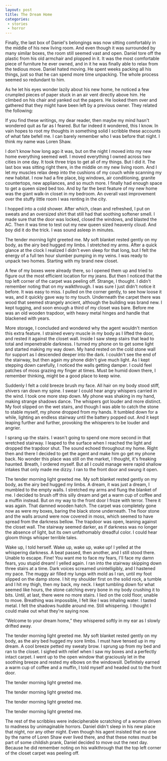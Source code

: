 ```yaml
---
layout: post
title: The Dream Home
categories:
 - stories
 - horror
---
```


Finally, the last box of Daniel's belongings was now sitting comfortably in the middle of his new living room. And even though it was surrounded by many similar boxes, the room still seemed vast and open. Daniel tore off the plastic from his old armchair and plopped in it. It was the most comfortable piece of furniture he ever owned, and in it he was finally able to relax from the tedious move. Daniel hated moving. He spent weeks packing all his things, just so that he can spend more time unpacking. The whole process seemed so redundant to him.

<!--more-->

As he let his eyes wonder lazily about his new home, he noticed a few crumpled pieces of paper stuck in an air vent directly above him. He climbed on his chair and yanked out the papers. He looked them over and gathered that they might have been left by a previous owner. They related the following:

<section class="note">

If you find these writings, my dear reader, then maybe my mind hasn't wondered quit as far as I feared. But far indeed it wondered, this I know. In vain hopes to root my thoughts in something solid I scribble these accounts of what fate befell me. I can barely remember who I was before that night. I think my name was Loren Shaw.

I don't know how long ago it was, but on the night I moved into my new home everything seemed well. I moved everything I owned across two cities in one day. It took three trips to get all of my things. But I did it. The last box was sitting right there, in the middle on my new living room. And I let my muscles relax deep into the cushions of my couch while scanning my new habitat. I now had a fire place, big windows, air conditioning, granite countertops, new appliances, and so much more. I finally had enough space to get a queen sized bed too. And by
far the best feature of my new home was the giant walk-in closet in my bedroom. An overall vast improvement over the stuffy little room I was renting in the city.

I hopped into a cold shower. After which, clean and refreshed, I put on sweats and an oversized shirt that still had that soothing softener smell. I made sure that the door was locked, closed the windows, and blasted the AC. Then it was time to test out my new queen sized heavenly cloud. And boy did it do the trick. I was sound asleep in minutes.

The tender morning light greeted me. My soft blanket rested gently on my body, as the airy bed hugged my limbs. I stretched my arms. After a quick glance at the clock I realized I didn't even sleep for that long, but I felt the energy of a full ten hour slumber pumping in my veins. I was ready to unpack two homes. Starting with my brand new closet.

A few of my boxes were already there, so I opened them up and tried to figure out the most efficient location for my jeans. But then I noticed that the top left corner of the carpet was peeling off. Strange, I thought. I didn't remember noting that on my walkthrough. I was sure I just didn't notice it before. It was easy to miss. I pulled on the corner gently, to see how loose it was, and it quickly gave way to my touch. Underneath the carpet there was wood that seemed strangely ancient, although the building was brand new. I kept tugging, and soon enough a third of my closet was bare. Before me was an old wooden trapdoor, with heavy metal hinges and handle that blackened with years.

More storage, I concluded and wondered why the agent wouldn't mention this extra feature. I strained every muscle in my body as I lifted the door, and rested it against the closet wall. Inside I saw steep stairs that lead to total and impenetrable darkness. I turned my phone on to get some light and started making my way down. My hand rested on the cold stone wall for support as I descended deeper into the dark. I couldn't see the end of the stairway, but then again my phone didn't give much light. As I kept stepping down carefully, I noticed the walls getting damper. I could feel patches of moss grazing my finger at times. Must be humid down there, I remember thinking, might be a good place to keep wine.

Suddenly I felt a cold breeze brush my face. All hair on my body stood stiff, shivers ran down my spine. I swear I could hear angry whispers carried in the wind. I took one more step down. My phone was shaking in my hand, making strange shadows dance. The whispers got louder and more distinct. My foot slipped on the wet stairs, and though I was able to catch the stone to stable myself, my phone dropped from my hands. It tumbled down for a while, lighting an endless stairway until the battery popped out. And it kept leaping further and further, provoking the whisperers to be louder and angrier.

I sprang up the stairs. I wasn't going to spend one more second in that wretched stairway. I leaped to the surface when I reached the light and dropped the trapdoor shut. The sound echoed throughout my home. Right then and there I decided to get the agent and make him go get my phone back. No wonder this place was still on the market, I thought, it's freaking haunted. Breath, I ordered myself. But all I could manage were rapid shallow intakes that only made me dizzy. I ran to the front door and swung it open.

The tender morning light greeted me. My soft blanket rested gently on my body, as the airy bed hugged my limbs. A dream, it was just a dream, I mumbled to the empty walls. I stretched my arms and flung the blanket of me. I decided to brush off this silly dream and get a warm cup of coffee and a muffin instead. But on my way to the front door I froze with terror. There it was again. That damned wooden hatch. The carpet was completely gone now as were my boxes, baring the black stone underneath. The floor stone and the walls around were now covered in moss, which seemed to have spread from the darkness bellow. The trapdoor was open, leaning against the closet wall. The stairway seemed darker, as if darkness was no longer the absence of light, but its own unfathomably dreadful color. I could hear gloom things whisper terrible tales.

Wake up, I told herself. Wake up, wake up, wake up! I yelled at the whispering darkness. A beat passed, then another, and I still stood there. Unable to escape. Fine! You want me to face my fears, I'll face my damn fears, you stupid dream! I yelled again. I ran into the stairway skipping down three stairs at a time. Dark voices screamed unintelligibly, and I hastened my pace. The muggy air filled my lungs with mold as I ran, until my foot slipped on the damp stone. I hit my shoulder first on the solid rock, a tumble and I hit my thigh, then my back, my neck. I kept tumbling down for what seemed like hours, the stone catching every bone in my body crushing it to bits. Until, at last, there were no more stairs. I lied on the cold floor, unable to move. Breathing was impossible, I felt like I was inhaling water. I tasted metal. I felt the shadows huddle around me. Still whispering. I thought I could make out what they're saying now.

“Welcome to your dream home,” they whispered softly in my ear as I slowly drifted away.

The tender morning light greeted me. My soft blanket rested gently on my body, as the airy bed hugged my sore limbs. I must have tensed up in my dream. A cool breeze petted my sweaty brow. I sprung up from my bed and ran to the closet. I sighed with relief when I saw my boxes and a perfectly intact carpet. I went up to the open window that graciously let in the soothing breeze and rested my elbows on the windowsill. Definitely earned a warm cup of coffee and a muffin, I told myself and headed out to the front door.

The tender morning light greeted me.

The tender morning light greeted me.

The tender morning light greeted me.

The tender morning light greeted me.

</section>

The rest of the scribbles were indecipherable scratching of a woman driven to madness by unimaginable horrors. Daniel didn't sleep in his new place that night, nor any other night. Even though his agent insisted that no one by the name of Loren Shaw ever lived there, and that these notes must be part of some childish prank, Daniel decided to move out the next day. Because he did remember noting on his walkthrough that the top left corner of the closet carpet was peeling off.

